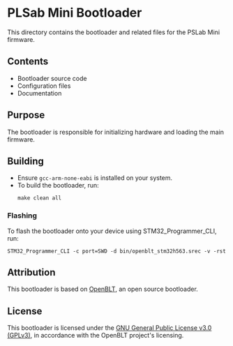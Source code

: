 # PLSab Mini Bootloader

This directory contains the bootloader and related files for the PSLab Mini firmware.

## Contents

- Bootloader source code
- Configuration files
- Documentation

## Purpose

The bootloader is responsible for initializing hardware and loading the main firmware.

## Building

- Ensure `gcc-arm-none-eabi` is installed on your system.
- To build the bootloader, run:
    ```
    make clean all
    ```

### Flashing

To flash the bootloader onto your device using STM32_Programmer_CLI, run:

```
STM32_Programmer_CLI -c port=SWD -d bin/openblt_stm32h563.srec -v -rst
```

## Attribution

This bootloader is based on [OpenBLT](https://www.openblt.org/), an open source bootloader.

## License

This bootloader is licensed under the [GNU General Public License v3.0 (GPLv3)](https://www.gnu.org/licenses/gpl-3.0.html), in accordance with the OpenBLT project's licensing.
